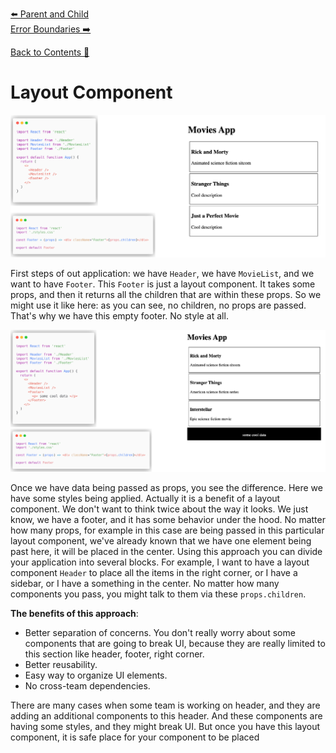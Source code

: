 [⬅️ Parent and Child](parent-and-child.md)  
[Error Boundaries ➡️](error-boundaries.md)

[Back to Contents 📑](../../../README.md#module-2)

# Layout Component

![Layout Component image 1](images/layout-component-img1.png)

First steps of out application: we have `Header`, we have `MovieList`, and we want to have `Footer`.
This `Footer` is just a layout component.
It takes some props, and then it returns all the children that are within these props.
So we might use it like here: as you can see, no children, no props are passed.
That's why we have this empty footer.
No style at all.

![Layout Component image 2](images/layout-component-img2.png)

Once we have data being passed as props, you see the difference.
Here we have some styles being applied. Actually it is a benefit of a layout component.
We don't want to think twice about the way it looks.
We just know, we have a footer, and it has some behavior under the hood.
No matter how many props, for example in this case are being passed in this particular layout component, we've already known that we have one element being past here, it will be placed in the center.
Using this approach you can divide your application into several blocks.
For example, I want to have a layout component `Header` to place all the items in the right corner, or I have a sidebar, or I have a something in the center.
No matter how many components you pass, you might talk to them via these `props.children`.

**The benefits of this approach**:

- Better separation of concerns.
  You don't really worry about some components that are going to break UI, because they are really limited to this section like header, footer, right corner.
- Better reusability.
- Easy way to organize UI elements.
- No cross-team dependencies.

There are many cases when some team is working on header, and they are adding an additional components to this header.
And these components are having some styles, and they might break UI.
But once you have this layout component, it is safe place for your component to be placed
